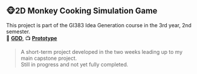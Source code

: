 
## 🐵2D Monkey Cooking Simulation Game

This project is part of the GI383 Idea Generation course in the 3rd year, 2nd semester.
<br> 📑 **[GDD](https://docs.google.com/spreadsheets/d/15tPipG-mRfUMZ8x1WUuvt8T3DsfONBVqzJjid0tHkHk/edit?usp=sharing)**, 📺 **[Prototype](https://drive.google.com/drive/folders/1_GMCltrAO_UVvD2kRtQFPWKDfZCt8_m0?usp=sharing)**
> A short-term project developed in the two weeks leading up to my main capstone project.  
> Still in progress and not yet fully completed.
